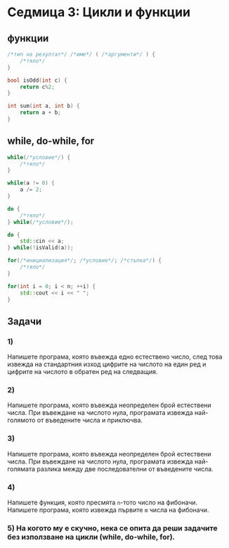 # Седмица 3: Цикли и функции

## функции

```cpp
/*тип на резултат*/ /*име*/ ( /*аргументи*/ ) {
    /*тяло*/
}

bool isOdd(int c) { 
    return c%2; 
}

int sum(int a, int b) {
    return a + b;
}
```

## while, do-while, for

```cpp
while(/*условие*/) {
    /*тяло*/
}

while(a != 0) {
    a /= 2;
}
```
```cpp
do {
    /*тяло*/
} while(/*условие*/);

do {
    std::cin << a;
} while(!isValid(a));
```
```cpp
for(/*инициализация*/; /*условие*/; /*стъпка*/) {
    /*тяло*/
}

for(int i = 0; i < n; ++i) {
    std::cout << i << " ";
}
```

## Задачи

### 1)
Напишете програма, която въвежда едно естествено число, след това извежда на стандартния изход цифрите на числото на един ред и цифрите на числото в обратен ред на следващия.

### 2) 
Напишете програма, която въвежда неопределен брой естествени числа. При въвеждане на числото нула, програмата извежда най-голямото от въведените числа и приключва.

### 3) 
Напишете програма, която въвежда неопределен брой естествени числа. При въвеждане на числото нула, програмата извежда най-голямата разлика между две последователни от въведените числа.

### 4) 
Напишете функция, която пресмята `n`-тото число на фибоначи. Напишете програма, която извежда първите `m` числа на фибоначи.

### 5) На когото му е скучно, нека се опита да реши задачите без използване на цикли (while, do-while, for).



